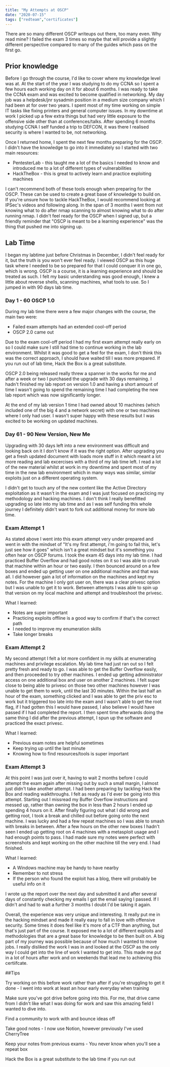 ```yaml
---
title: "My Attempts at OSCP"
date: "2020-07-15"
tags: ["redteam","certificates"]
---
```

There are so many different OSCP writeups out there, too many even. Why read mine? I failed the exam 3 times so maybe that will provide a slightly different perspective compared to many of the guides which pass on the first go. 

## Prior knowledge

Before I go through the course, I'd like to cover where my knowledge level was at. At the start of the year I was studying to do my CCNA so I spent a few hours each working day on it for about 6 months. I was ready to take the CCNA exam and was excited to become qualified in networking. My day job was a helpdesk/jnr sysadmin position in a medium size company which I had been at for over two years. I spent most of my time working on simple IT tasks like fixing printers and general computer issues. In my downtime at work I picked up a few extra things but had very little exposure to the offensive side other than at conferences/talks. After spending 6 months studying CCNA I self funded a trip to DEFCON, it was there I realised security is where I wanted to be, not networking. 

Once I returned home, I spent the next few months preparing for the OSCP. I didn't have the knowledge to go into it immediately so I started with two main resources:

- PentesterLab - this taught me a lot of the basics I needed to know and introduced me to a lot of different types of vulnerabilities
- HackTheBox - this is great to actively learn and practice exploiting machines

I can't recommend both of these tools enough when preparing for the OSCP. These can be used to create a great base of knowledge to build on. If you're unsure how to tackle HackTheBox, I would recommend looking at IPSec's videos and following along. In the span of 3 months I went from not knowing what to do after nmap scanning to almost knowing what to do after running nmap. I didn't feel ready for the OSCP when I signed up, but a friendly reminder that "OSCP is meant to be a learning experience" was the thing that pushed me into signing up.

## Lab Time

I began my labtime just before Christmas in December, I didn't feel ready for it, but the truth is you won't ever feel ready. I viewed OSCP as this huge task where I needed to be so prepared for that I could conquer it in one go, which is wrong. OSCP is a course, it is a learning experience and should be treated as such. I felt my basic understanding was good enough, I knew a little about reverse shells, scanning machines, what tools to use. So I jumped in with 90 days lab time.

### Day 1 - 60 OSCP 1.0

During my lab time there were a few major changes with the course, the main two were:

- Failed exam attempts had an extended cool-off period
- OSCP 2.0 came out

Due to the exam cool-off period I had my first exam attempt really early on so I could make sure I still had time to continue working in the lab environment. Whilst it was good to get a feel for the exam, I don't think this was the correct approach, I should have waited till I was more prepared. If you run out of lab time, Hack the Box is a great substitute.

OSCP 2.0 being released really threw a spanner in the works for me and after a week or two I purchased the upgrade with 30 days remaining. I hadn't finished my lab report on version 1.0 and having a short amount of time I wasn't going to spend the remaining time I had completing the new lab report which was now significantly longer.

At the end of my lab version 1 time I had owned about 10 machines (which included one of the big 4 and a network secret) with one or two machines where I only had user. I wasn't super happy with these results but I was excited to be working on updated machines.

### Day 61 - 90 New Version, New Me

Upgrading with 30 days left into a new environment was difficult and looking back on it I don't know if it was the right option. After upgrading you get a fresh updated document with loads more stuff in it which meant a lot more reading and lab excercises with a third of my lab time left. I read a lot of the new material whilst at work in my downtime and spent most of my time in the new lab environment which in many ways was similar, similar exploits just on a different operating system.

I didn't get to touch any of the new content like the Active Directory exploitation as it wasn't in the exam and I was just focused on practicing my methodology and hacking machines. I don't think I really benefitted upgrading so late into my lab time and as I was self funding this whole journey I definitely didn't want to fork out additional money for more lab time.

### Exam Attempt 1

As stated above I went into this exam attempt very under prepared and went in with the mindset of "It's my first attempt, i'm going to fail this, let's just see how it goes" which isn't a great mindset but it's something you often hear on OSCP forums. I took the exam 45 days into my lab time. I had practiced Buffer Overflow and had good notes on it so I was able to crush that machine within an hour or two easily. I then bounced around on a few boxes and ended up getting user on one additional machine and that was all. I did however gain a lot of information on the machines and kept my notes. For the machine I only got user on, there was a clear privesc option but I was unable to get it to work. Between attempts I was able to spin up that version on my local machine and attempt and troubleshoot the privesc.

What I learned:

- Notes are super important
- Practicing exploits offline is a good way to confirm if that's the correct path
- I needed to improve my enumeration skills
- Take longer breaks

### Exam Attempt 2

My second attempt I felt a lot more confident in my skills at enumerating machines and privilege escalation. My lab time had just ran out so I felt pretty fresh and ready to go. I was able to get the Buffer Overflow easily, and then proceeded to try other machines. I ended up getting administrator access on one additional box and user on another 2 machines. I felt super close to being able to privesc on those two other machines however I was unable to get them to work, until the last 30 minutes. Within the last half an hour of the exam, something clicked and I was able to get the priv esc to work but it triggered too late into the exam and I wasn't able to get the root flag, if I had gotten this I would have passed, I also believe I would have passed if I had completed the report. I then spent time afterwards doing the same thing I did after the previous attempt, I spun up the software and practiced the exact privesc.

What I learned:

- Previous exam notes are helpful sometimes
- Keep trying up until the last minute
- Knowing how to find resources/tools is super important

### Exam Attempt 3

At this point I was just over it, having to wait 2 months before I could attempt the exam again after missing out by such a small margin, I almost just didn't take another attempt. I had been preparing by tackling Hack the Box and reading walkthroughs. I felt as ready as I'd ever be going into this attempt. Starting out I missread my Buffer Overflow instructions and messed up, rather than owning the box in less than 2 hours I ended up spending 4 hours on it. After finally figuring out what I did wrong and getting root, I took a break and chilled out before going onto the next machine. I was lucky and had a few repeat machines so I was able to smash with breaks in between. After a few hours on the other new boxes I hadn't seen I ended up getting root on 4 machines with a metasploit usage and I had enough points to pass. I had made sure my notes were perfect with screenshots and kept working on the other machine till the very end. I had finished. 

What I learned:

- A Windows machine may be handy to have nearby
- Remember to not stress
- If the person who found the exploit has a blog, there will probably be useful info on it

I wrote up the report over the next day and submitted it and after several days of constantly checking my emails I got the email saying I passed. If I didn't and had to wait a further 3 months I doubt I'd be taking it again.

Overall, the experience was very unique and interesting. It really put me in the hacking mindset and made it really easy to fall in love with offensive security. Some times it does feel like it's more of a CTF than anything, but that's just part of the course. It exposed me to a lot of different exploits and methodologies that are a great base for knowledge to be then built on. A big part of my journey was possible because of how much I wanted to move jobs. I really disliked the work I was in and looked at the OSCP as the only way I could get into the line of work I wanted to get into. This made me put in a lot of hours after work and on weekends that lead me to achieving this certiifcate.

##Tips

Try working on this before work rather than after if you're struggling to get it done - I went into work at least an hour early everyday when training

Make sure you've got drive before going into this. For me, that drive came from I didn't like what I was doing for work and saw this amazing field I wanted to dive into.

Find a community to work with and bounce ideas off

Take good notes - I now use Notion, however previously I've used CherryTree

Keep your notes from previous exams - You never know when you'll see a repeat box

Hack the Box is a great substitute to the lab time if you run out
